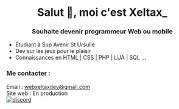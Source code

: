 # <center>Salut 👋, moi c'est Xeltax_</center>
### <center>**Souhaite devenir programmeur Web ou mobile**</center>
- Étudiant à Sup Avenir St Ursulle
- Dev sur les jeux pour le plaisir
- Connaissances en HTML | CSS | PHP | LUA | SQL ...
### Me contacter :
Email : webxeltaxdev@gmail.com  
Site web : En production  
<a href="https://discord.gg/VqEm6UmSXt">![discord](http://www.google.com.au/images/nav_logo7.png)</a>